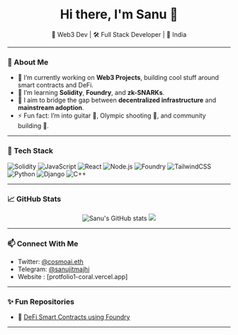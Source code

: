 <h1 align="center">Hi there, I'm Sanu 👋</h1>

<p align="center">
  🚀 Web3 Dev | 🛠 Full Stack Developer | 📍 India
</p>

---

### 💫 About Me

- 🔭 I’m currently working on **Web3 Projects**, building cool stuff around smart contracts and DeFi.
- 🌱 I’m learning **Solidity**, **Foundry**, and **zk-SNARKs**.
- 🎯 I aim to bridge the gap between **decentralized infrastructure** and **mainstream adoption**.
- ⚡ Fun fact: I’m into guitar 🎸, Olympic shooting 🎯, and community building 🧠.

---

### 🧠 Tech Stack

![Solidity](https://img.shields.io/badge/Solidity-363636?style=for-the-badge&logo=solidity&logoColor=white)
![JavaScript](https://img.shields.io/badge/JavaScript-F0DB4F?style=for-the-badge&logo=javascript&logoColor=black)
![React](https://img.shields.io/badge/React-61DAFB?style=for-the-badge&logo=react&logoColor=black)
![Node.js](https://img.shields.io/badge/Node.js-339933?style=for-the-badge&logo=nodedotjs&logoColor=white)
![Foundry](https://img.shields.io/badge/Foundry-000000?style=for-the-badge&logo=forge&logoColor=white)
![TailwindCSS](https://img.shields.io/badge/TailwindCSS-38B2AC?style=for-the-badge&logo=tailwind-css&logoColor=white)
![Python](https://img.shields.io/badge/Python-3776AB?style=for-the-badge&logo=python&logoColor=white)
![Django](https://img.shields.io/badge/Django-092E20?style=for-the-badge&logo=django&logoColor=white)
![C++](https://img.shields.io/badge/C++-00599C?style=for-the-badge&logo=c%2B%2B&logoColor=white)


---

### 📈 GitHub Stats

<p align="center">
  <img src="https://github-readme-stats.vercel.app/api?username=sanu2002&show_icons=true&theme=radical" alt="Sanu's GitHub stats" />
  <img src="https://github-readme-streak-stats.herokuapp.com/?user=sanu2002&theme=radical" />
</p>

---

### 📫 Connect With Me

- Twitter: [@cosmoai.eth](https://x.com/sanujitmajhi_07)
- Telegram: [@sanujitmajhi](@sanujitmajhi)
- Website : [protfolio1-coral.vercel.app]
---

### ✨ Fun Repositories

- 🧪 [DeFi Smart Contracts using Foundry](https://github.com/sanu2002/checkup)


---

<!--
sanu2002/sanu2002 is a ✨ special ✨ repository because its `README.md` (this file) appears on your GitHub profile.
You can click the Preview link to take a look at your changes.
-->
